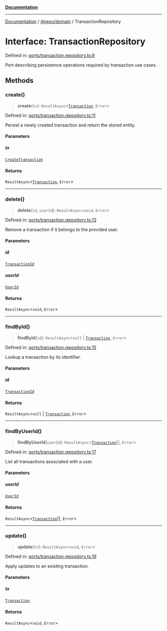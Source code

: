 [**Documentation**](../../../README.md)

***

[Documentation](../../../README.md) / [@repo/domain](../README.md) / TransactionRepository

# Interface: TransactionRepository

Defined in: [ports/transaction.repository.ts:9](https://github.com/o3osatoshi/experiment/blob/67ff251451cab829206391b718d971ec20ce4dfb/packages/domain/src/ports/transaction.repository.ts#L9)

Port describing persistence operations required by transaction use cases.

## Methods

### create()

> **create**(`tx`): `ResultAsync`\<[`Transaction`](../type-aliases/Transaction.md), `Error`\>

Defined in: [ports/transaction.repository.ts:11](https://github.com/o3osatoshi/experiment/blob/67ff251451cab829206391b718d971ec20ce4dfb/packages/domain/src/ports/transaction.repository.ts#L11)

Persist a newly created transaction and return the stored entity.

#### Parameters

##### tx

[`CreateTransaction`](../type-aliases/CreateTransaction.md)

#### Returns

`ResultAsync`\<[`Transaction`](../type-aliases/Transaction.md), `Error`\>

***

### delete()

> **delete**(`id`, `userId`): `ResultAsync`\<`void`, `Error`\>

Defined in: [ports/transaction.repository.ts:13](https://github.com/o3osatoshi/experiment/blob/67ff251451cab829206391b718d971ec20ce4dfb/packages/domain/src/ports/transaction.repository.ts#L13)

Remove a transaction if it belongs to the provided user.

#### Parameters

##### id

[`TransactionId`](../type-aliases/TransactionId.md)

##### userId

[`UserId`](../type-aliases/UserId.md)

#### Returns

`ResultAsync`\<`void`, `Error`\>

***

### findById()

> **findById**(`id`): `ResultAsync`\<`null` \| [`Transaction`](../type-aliases/Transaction.md), `Error`\>

Defined in: [ports/transaction.repository.ts:15](https://github.com/o3osatoshi/experiment/blob/67ff251451cab829206391b718d971ec20ce4dfb/packages/domain/src/ports/transaction.repository.ts#L15)

Lookup a transaction by its identifier.

#### Parameters

##### id

[`TransactionId`](../type-aliases/TransactionId.md)

#### Returns

`ResultAsync`\<`null` \| [`Transaction`](../type-aliases/Transaction.md), `Error`\>

***

### findByUserId()

> **findByUserId**(`userId`): `ResultAsync`\<[`Transaction`](../type-aliases/Transaction.md)[], `Error`\>

Defined in: [ports/transaction.repository.ts:17](https://github.com/o3osatoshi/experiment/blob/67ff251451cab829206391b718d971ec20ce4dfb/packages/domain/src/ports/transaction.repository.ts#L17)

List all transactions associated with a user.

#### Parameters

##### userId

[`UserId`](../type-aliases/UserId.md)

#### Returns

`ResultAsync`\<[`Transaction`](../type-aliases/Transaction.md)[], `Error`\>

***

### update()

> **update**(`tx`): `ResultAsync`\<`void`, `Error`\>

Defined in: [ports/transaction.repository.ts:19](https://github.com/o3osatoshi/experiment/blob/67ff251451cab829206391b718d971ec20ce4dfb/packages/domain/src/ports/transaction.repository.ts#L19)

Apply updates to an existing transaction.

#### Parameters

##### tx

[`Transaction`](../type-aliases/Transaction.md)

#### Returns

`ResultAsync`\<`void`, `Error`\>
